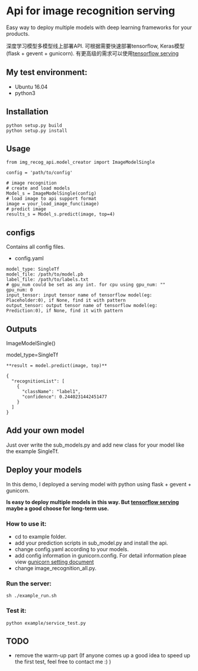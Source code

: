 # Api for image recognition serving
Easy way to deploy multiple models with deep learning frameworks for your products.

深度学习模型多模型线上部署API. 可根据需要快速部署tensorflow, Keras模型(flask + gevent + gunicorn). 有更高级的需求可以使用[tensorflow serving](https://www.tensorflow.org/serving/)

## My test environment:
- Ubuntu 16.04
- python3


## Installation

    python setup.py build
    python setup.py install

## Usage

    from img_recog_api.model_creator import ImageModelSingle

    config = 'path/to/config'

    # image recognition
    # create and load models
    Model_s = ImageModelSingle(config)
    # load image to api support format
    image = your_load_image_func(image)
    # predict image
    results_s = Model_s.predict(image, top=4)

## configs
Contains all config files.
- config.yaml
```
model_type: SingleTf
model_file: /path/to/model.pb
label_file: /path/to/labels.txt
# gpu_num could be set as any int. for cpu using gpu_num: ""
gpu_num: 0
input_tensor: input tensor name of tensorflow model(eg: Placeholder:0), if None, find it with pattern
output_tensor: output tensor name of tensorflow model(eg: Prediction:0), if None, find it with pattern
```

## Outputs

ImageModelSingle()

model_type=SingleTf

    **result = model.predict(image, top)**

    {
      "recognitionList": [
        {
          "className": "label1",
          "confidence": 0.2440231442451477
        }
      ]
    }


## Add your own model
Just over write the sub_models.py and add new class for your model like the example SingleTf.

## Deploy your models

In this demo, I deployed a serving model with python using flask + gevent + gunicorn.

**Is easy to deploy multiple models in this way. But [tensorflow serving](https://www.tensorflow.org/serving/) maybe a good choose for long-term use.**

### How to use it:
- cd to example folder.
- add your prediction scripts in sub_model.py and install the api.
- change config.yaml according to your models.
- add config information in gunicorn.config. For detail information pleae view [gunicorn setting document](http://docs.gunicorn.org/en/latest/settings.html)
- change image_recognition_all.py.


### Run the server:
    sh ./example_run.sh

### Test it:
    python example/service_test.py

## TODO
- remove the warm-up part (If anyone comes up a good idea to speed up the first test, feel free to contact me :) )
